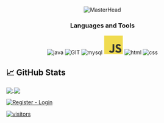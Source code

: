 



###

<div align="center">
<img src= "https://github.com/Mariajuliasants/controle-fluxo/assets/141661649/78ecbf46-8dc4-4a5a-b2a3-12dafa7866c8" alt="MasterHead" width= "1000px" />
</div>



###

<h3 align="center">Languages and Tools</h3>

<p align="center">
      <img src="https://www.vectorlogo.zone/logos/java/java-icon.svg" alt="java" width="65" height="65"/> 
      <img src="https://www.vectorlogo.zone/logos/git-scm/git-scm-icon.svg" alt="GIT" width="55" height="55"/> 
      <img src="https://www.vectorlogo.zone/logos/mysql/mysql-icon.svg" alt="mysql" width="45" height="55" alt="My Sql" />
      <img src="https://raw.githubusercontent.com/devicons/devicon/master/icons/javascript/javascript-original.svg" alt="javascript" width="50" height="50"/> 
      <img src="https://github.com/Mariajuliasants/Mariajuliasants/assets/141661649/ae8673ee-e8d9-443f-9d11-62b0baf84510 " alt="html" width="60" height="60"/>
      <img src="https://github.com/Mariajuliasants/Mariajuliasants/assets/141661649/3049c35e-2eca-4e10-9898-5d39cb5db847 " alt="css" width="60" height="60"/>


</p>





</div> 


## &#x1f4c8; GitHub Stats
<a href="https://github.com/Mariajuliasants/Mariajuliasants">
 <img align="center" src= "https://github-readme-stats.vercel.app/api?username=Mariajuliasants&show_icons=true&theme=rose">
 </a>


 <a href="https://github.com/Mariajuliasants/Mariajuliasants">
 <img align="center" src= "https://github-readme-stats.vercel.app/api/top-langs/?username=Mariajuliasants&layout=compact&icons=true&theme=rose"] 
  src= "https://github.com/Mariajuliasants/github-readme-stats" 
  </a>

![Register - Login](https://github.com/Mariajuliasants/controle-fluxo/assets/141661649/f56e6043-b593-49b2-a287-caca1631674b)



![visitors](https://vbr.nathanchung.dev/badge?page_id=Mariajuliasants.Mariajuliasants&color=ffadbb)






